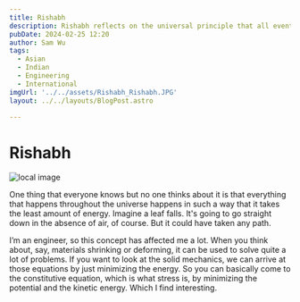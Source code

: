 ```yaml
---
title: Rishabh
description: Rishabh reflects on the universal principle that all events occur in a way that minimizes energy.
pubDate: 2024-02-25 12:20
author: Sam Wu
tags:
  - Asian
  - Indian
  - Engineering
  - International
imgUrl: '../../assets/Rishabh_Rishabh.JPG'
layout: ../../layouts/BlogPost.astro

---
```

# Rishabh

![local image](../../assets/Rishabh_Rishabh.JPG)

One thing that everyone knows but no one thinks about it is that everything that happens throughout the universe happens in such a way that it takes the least amount of energy.
Imagine a leaf falls. It's going to go straight down in the absence of air, of course. But it could have taken any path. 

I’m an engineer, so this concept has affected me a lot. When you think about, say, materials shrinking or deforming, it can be used to solve quite a lot of problems. If you want to look at the solid mechanics, we can arrive at those equations by just minimizing the energy. So you can basically come to the constitutive equation, which is what stress is, by minimizing the potential and the kinetic energy. Which I find interesting.
